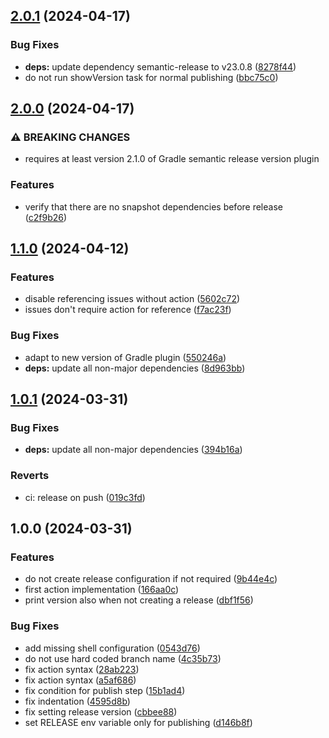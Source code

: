 ## [2.0.1](https://github.com/wetransform/gha-gradle-semantic-release/compare/v2.0.0...v2.0.1) (2024-04-17)


### Bug Fixes

* **deps:** update dependency semantic-release to v23.0.8 ([8278f44](https://github.com/wetransform/gha-gradle-semantic-release/commit/8278f44895e16eb6c17c6f571042181ffeb3b510))
* do not run showVersion task for normal publishing ([bbc75c0](https://github.com/wetransform/gha-gradle-semantic-release/commit/bbc75c03c6cf167036ddf111d9b90c027ca01d95))

## [2.0.0](https://github.com/wetransform/gha-gradle-semantic-release/compare/v1.1.0...v2.0.0) (2024-04-17)


### ⚠ BREAKING CHANGES

* requires at least version 2.1.0 of Gradle semantic release version plugin

### Features

* verify that there are no snapshot dependencies before release ([c2f9b26](https://github.com/wetransform/gha-gradle-semantic-release/commit/c2f9b26df571e49f2fa709eb52f6c0bdb7fed8a1))

## [1.1.0](https://github.com/wetransform/gha-gradle-semantic-release/compare/v1.0.1...v1.1.0) (2024-04-12)


### Features

* disable referencing issues without action ([5602c72](https://github.com/wetransform/gha-gradle-semantic-release/commit/5602c723a1daef38d8204812d0831c2974f72d24))
* issues don't require action for reference ([f7ac23f](https://github.com/wetransform/gha-gradle-semantic-release/commit/f7ac23f65f34feade6361e07f9ea9a3965523aef))


### Bug Fixes

* adapt to new version of Gradle plugin ([550246a](https://github.com/wetransform/gha-gradle-semantic-release/commit/550246ae7b9453c1682160db312885353e797a00))
* **deps:** update all non-major dependencies ([8d963bb](https://github.com/wetransform/gha-gradle-semantic-release/commit/8d963bb332d801c2e2501057ea0874a166c6574f))

## [1.0.1](https://github.com/wetransform/gha-gradle-semantic-release/compare/v1.0.0...v1.0.1) (2024-03-31)


### Bug Fixes

* **deps:** update all non-major dependencies ([394b16a](https://github.com/wetransform/gha-gradle-semantic-release/commit/394b16ad7202bf2ed9877e10a493ed5868559ae8))


### Reverts

* ci: release on push ([019c3fd](https://github.com/wetransform/gha-gradle-semantic-release/commit/019c3fdb3d08d747fda13fca7795504ae125b61a))

## 1.0.0 (2024-03-31)


### Features

* do not create release configuration if not required ([9b44e4c](https://github.com/wetransform/gha-gradle-semantic-release/commit/9b44e4c4ae860d8769047929c04ed584163ae33d))
* first action implementation ([166aa0c](https://github.com/wetransform/gha-gradle-semantic-release/commit/166aa0cd352d77faf9d7d7c07fad22db6a8e22b2))
* print version also when not creating a release ([dbf1f56](https://github.com/wetransform/gha-gradle-semantic-release/commit/dbf1f56a843a6a04c3360e13453e1f329f206fdf))


### Bug Fixes

* add missing shell configuration ([0543d76](https://github.com/wetransform/gha-gradle-semantic-release/commit/0543d76e156d867f716505ff66baa92e2c723bc7))
* do not use hard coded branch name ([4c35b73](https://github.com/wetransform/gha-gradle-semantic-release/commit/4c35b73e402303e2af864fe572e0a0bf8456d1e2))
* fix action syntax ([28ab223](https://github.com/wetransform/gha-gradle-semantic-release/commit/28ab223a7be07b49e683b4a4a70bf67c07f8298b))
* fix action syntax ([a5af686](https://github.com/wetransform/gha-gradle-semantic-release/commit/a5af68605ee4df395cad1e419ca7feb7ecb3dc23))
* fix condition for publish step ([15b1ad4](https://github.com/wetransform/gha-gradle-semantic-release/commit/15b1ad478c3a30b1e8e93ac97926c20ccb89704d))
* fix indentation ([4595d8b](https://github.com/wetransform/gha-gradle-semantic-release/commit/4595d8b3239536ab47eca2255eadc06155149593))
* fix setting release version ([cbbee88](https://github.com/wetransform/gha-gradle-semantic-release/commit/cbbee884dd6a7e2a0964acdbb4ee7ed9151a1b4d))
* set RELEASE env variable only for publishing ([d146b8f](https://github.com/wetransform/gha-gradle-semantic-release/commit/d146b8f37cf6f1d27db496c56be8998d8e4d3043))
